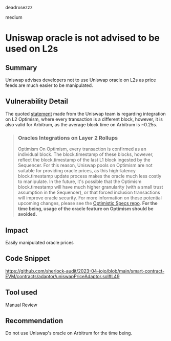 deadrxsezzz

medium

# Uniswap oracle is not advised to be used on L2s

## Summary
Uniswap advises developers not to use Uniswap oracle on L2s as price feeds are much easier to be manipulated. 

## Vulnerability Detail
The quoted [statement](https://docs.uniswap.org/concepts/protocol/oracle#oracles-integrations-on-layer-2-rollups) made from the Uniswap team is regarding integration on L2 Optimism, where every transaction is a different block, however, it is also valid for Arbitrum, as the average block time on Arbitrum is ~0.25s.

> ### Oracles Integrations on Layer 2 Rollups
> Optimism
On Optimism, every transaction is confirmed as an individual block. The block.timestamp of these blocks, however, reflect the block.timestamp of the last L1 block ingested by the Sequencer. For this reason, Uniswap pools on Optimism are not suitable for providing oracle prices, as this high-latency block.timestamp update process makes the oracle much less costly to manipulate. In the future, it's possible that the Optimism block.timestamp will have much higher granularity (with a small trust assumption in the Sequencer), or that forced inclusion transactions will improve oracle security. For more information on these potential upcoming changes, please see the [Optimistic Specs repo](https://github.com/ethereum-optimism/optimistic-specs/discussions/23). **For the time being, usage of the oracle feature on Optimism should be avoided.**



## Impact
Easily manipulated oracle prices

## Code Snippet
https://github.com/sherlock-audit/2023-04-jojo/blob/main/smart-contract-EVM/contracts/adaptor/uniswapPriceAdaptor.sol#L49
## Tool used

Manual Review

## Recommendation
Do not use Uniswap's oracle on Arbitrum for the time being.
